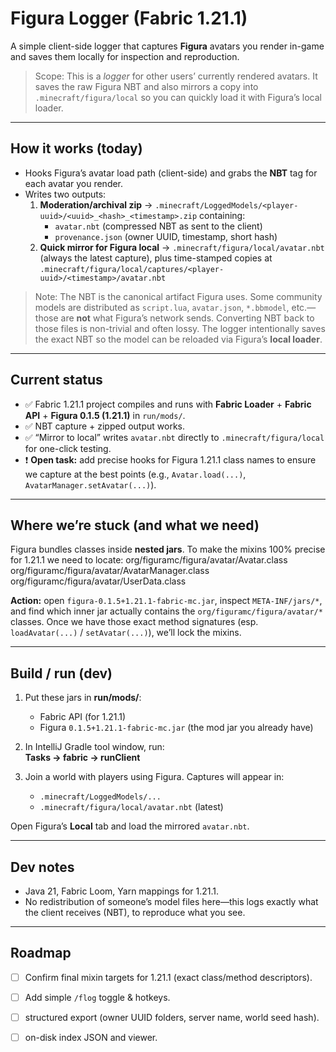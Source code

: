# Figura Logger (Fabric 1.21.1)

A simple client-side logger that captures **Figura** avatars you render in-game and saves them locally for inspection and reproduction.

> Scope: This is a *logger* for other users’ currently rendered avatars. It saves the raw Figura NBT and also mirrors a copy into `.minecraft/figura/local` so you can quickly load it with Figura’s local loader.

---

## How it works (today)

- Hooks Figura’s avatar load path (client-side) and grabs the **NBT** tag for each avatar you render.
- Writes two outputs:
  1. **Moderation/archival zip** → `.minecraft/LoggedModels/<player-uuid>/<uuid>_<hash>_<timestamp>.zip` containing:
     - `avatar.nbt` (compressed NBT as sent to the client)
     - `provenance.json` (owner UUID, timestamp, short hash)
  2. **Quick mirror for Figura local** → `.minecraft/figura/local/avatar.nbt` (always the latest capture), plus time-stamped copies at  
     `.minecraft/figura/local/captures/<player-uuid>/<timestamp>/avatar.nbt`

> Note: The NBT is the canonical artifact Figura uses. Some community models are distributed as `script.lua`, `avatar.json`, `*.bbmodel`, etc.—those are **not** what Figura’s network sends. Converting NBT back to those files is non-trivial and often lossy. The logger intentionally saves the exact NBT so the model can be reloaded via Figura’s **local loader**.

---

## Current status

- ✅ Fabric 1.21.1 project compiles and runs with **Fabric Loader** + **Fabric API** + **Figura 0.1.5 (1.21.1)** in `run/mods/`.
- ✅ NBT capture + zipped output works.
- ✅ “Mirror to local” writes `avatar.nbt` directly to `.minecraft/figura/local` for one-click testing.
- ❗ **Open task:** add precise hooks for Figura 1.21.1 class names to ensure we capture at the best points (e.g., `Avatar.load(...)`, `AvatarManager.setAvatar(...)`).

---

## Where we’re stuck (and what we need)

Figura bundles classes inside **nested jars**. To make the mixins 100% precise for 1.21.1 we need to locate:
org/figuramc/figura/avatar/Avatar.class
org/figuramc/figura/avatar/AvatarManager.class
org/figuramc/figura/avatar/UserData.class

**Action:** open `figura-0.1.5+1.21.1-fabric-mc.jar`, inspect `META-INF/jars/*`, and find which inner jar actually contains the `org/figuramc/figura/avatar/*` classes. Once we have those exact method signatures (esp. `loadAvatar(...)` / `setAvatar(...)`), we’ll lock the mixins.

---

## Build / run (dev)

1. Put these jars in **run/mods/**:
   - Fabric API (for 1.21.1)
   - Figura `0.1.5+1.21.1-fabric-mc.jar` (the mod jar you already have)

2. In IntelliJ Gradle tool window, run:  
   **Tasks → fabric → runClient**

3. Join a world with players using Figura. Captures will appear in:
   - `.minecraft/LoggedModels/...`
   - `.minecraft/figura/local/avatar.nbt` (latest)

Open Figura’s **Local** tab and load the mirrored `avatar.nbt`.

---

## Dev notes

- Java 21, Fabric Loom, Yarn mappings for 1.21.1.
- No redistribution of someone’s model files here—this logs exactly what the client receives (NBT), to reproduce what you see.

---

## Roadmap

- [ ] Confirm final mixin targets for 1.21.1 (exact class/method descriptors).
- [ ] Add simple `/flog` toggle & hotkeys.
- [ ] structured export (owner UUID folders, server name, world seed hash).
- [ ] on-disk index JSON and viewer.

